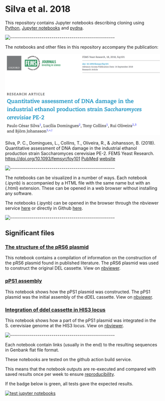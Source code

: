 # Silva et al. 2018

This repository contains Jupyter notebooks describing cloning using
[Python](https://www.python.org),
[Jupyter notebooks](https://jupyter.org) and
[pydna](https://github.com/BjornFJohansson/pydna).

![-----------------------------------------------------](https://raw.githubusercontent.com/andreasbm/readme/master/assets/lines/colored.png)


The notebooks and other files in this repository accompany the publication:

![abstract](references/abstract.png)

Silva, P. C., Domingues, L., Collins, T., Oliveira, R., & Johansson, B. (2018). Quantitative assessment of DNA
damage in the industrial ethanol production strain Saccharomyces cerevisiae PE-2. FEMS Yeast Research. https://doi.org/10.1093/femsyr/foy101
[PubMed](https://pubmed.ncbi.nlm.nih.gov/30219865)
[website](https://academic.oup.com/femsyr/article/18/8/foy101/5097783)

![-----------------------------------------------------](https://raw.githubusercontent.com/andreasbm/readme/master/assets/lines/colored.png)


The notebooks can be visualized in a number of ways.
Each notebook (.ipynb) is accompanied by a HTML file with the same name but with an (.html)
extension. These can be opened in a web browser without installing any software.

The notebooks (.ipynb) can be opened in the browser through the nbviewer service
[here](http://nbviewer.jupyter.org/github/MetabolicEngineeringGroupCBMA/Cunha_et_al_2017/blob/master/notebooks/index.ipynb)
or directly in Github [here](notebooks/index.ipynb).

![-----------------------------------------------------](https://raw.githubusercontent.com/andreasbm/readme/master/assets/lines/colored.png)

## Significant files

### [The structure of the pRS6 plasmid](The_structure_of_the_pRS6_plasmid_used_in_the_del_assay.ipynb)

This notebook contains a compilation of information on the construction of the pRS6 plasmid found in published literature.
The pRS6 plasmid was used to construct the original DEL cassette. View on [nbviewer](https://nbviewer.jupyter.org/github/MetabolicEngineeringGroupCBMA/dDEL/blob/master/The_structure_of_the_pRS6_plasmid_used_in_the_del_assay.ipynb).

### [pPS1 assembly](pPS1_assembly.ipynb)

This notebook shows how the pPS1 plasmid was constructed. The pPS1 plasmid was the initial assembly of the dDEL cassette. View on [nbviewer](https://nbviewer.jupyter.org/github/MetabolicEngineeringGroupCBMA/dDEL/blob/master/pPS1_assembly.ipynb).

### [Integration of ddel cassette in HIS3 locus](Integration_of_ddel_in_HIS3_locus.ipynb)

This notebook shows how a part of the pPS1 plasmid was integrated in the S. cerevisiae genome at the HIS3 locus.
View on [nbviewer](https://nbviewer.jupyter.org/github/MetabolicEngineeringGroupCBMA/dDEL/blob/master/Integration_of_ddel_in_HIS3_locus.ipynb).

![-----------------------------------------------------](https://raw.githubusercontent.com/andreasbm/readme/master/assets/lines/colored.png)

Each notebook contain links (usually in the end) to the resulting sequences in Genbank flat file format.

These notebooks are tested on the github action build service.

This means that the notebook outputs are re-executed and compared with saved
results once per week to ensure [reproducibility](https://en.wikipedia.org/wiki/Replication_crisis).

If the badge below is green, all tests gave the expected results.

[![test jupyter notebooks](https://github.com/MetabolicEngineeringGroupCBMA/dDEL/workflows/test%20jupiter%20notebooks/badge.svg)](
https://github.com/MetabolicEngineeringGroupCBMA/dDEL/actions?query=workflow%3A%22test+jupiter+notebooks%22)
